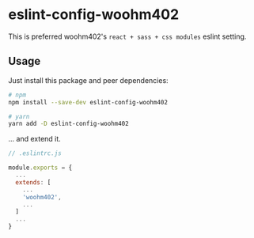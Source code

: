 # eslint-config-woohm402

This is preferred woohm402's `react + sass + css modules` eslint setting.

## Usage

Just install this package and peer dependencies:

```zsh
# npm
npm install --save-dev eslint-config-woohm402

# yarn
yarn add -D eslint-config-woohm402
```

... and extend it.

```js
// .eslintrc.js

module.exports = {
  ...
  extends: [
    ...
    'woohm402',
    ...
  ]
  ...
}
```
